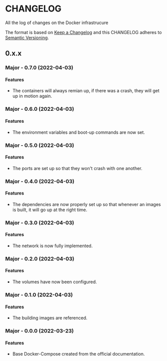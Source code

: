 # CHANGELOG #
All the log of changes on the Docker infrastrucure

The format is based on [Keep a Changelog](https://keepachangelog.com/en/1.0.0/)
and this CHANGELOG adheres to [Semantic Versioning](https://semver.org/spec/v2.0.0.html).

## 0.x.x

### Major - 0.7.0 (2022-04-03)

#### Features

- The containers will always remian up, if there was a crash, they will get up in motion again.

### Major - 0.6.0 (2022-04-03)

#### Features

- The environment variables and boot-up commands are now set.

### Major - 0.5.0 (2022-04-03)

#### Features

- The ports are set up so that they won't crash with one another.

### Major - 0.4.0 (2022-04-03)

#### Features

- The dependencies are now properly set up so that whenever an images is built, it will go up at the right time.

### Major - 0.3.0 (2022-04-03)

#### Features

- The network is now fully implemented.

### Major - 0.2.0 (2022-04-03)

#### Features

- The volumes have now been configured.

### Major - 0.1.0 (2022-04-03)

#### Features

- The building images are referenced.

### Major - 0.0.0 (2022-03-23)

#### Features

- Base Docker-Compose created from the official documentation.